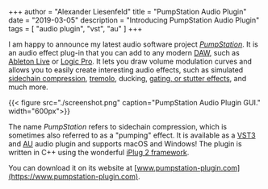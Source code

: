 +++
author = "Alexander Liesenfeld"
title = "PumpStation Audio Plugin"
date = "2019-03-05"
description = "Introducing PumpStation Audio Plugin"
tags = [
    "audio plugin",
    "vst",
    "au"
]
+++


I am happy to announce my latest audio software project [*PumpStation*](https://www.pumpstation-plugin.com). It is an audio effect plug-in that you can add to any modern [DAW](https://en.wikipedia.org/wiki/Digital_audio_workstation), such as [Ableton Live](https://www.ableton.com/de/live/) or [Logic Pro](https://www.apple.com/de/logic-pro/). It lets you draw volume modulation curves and allows you to easily create interesting audio effects, such as simulated [sidechain compression](https://youtu.be/OqJ3oTSsNIk?t=129), [tremolo](https://youtu.be/oOCNB1izw8A?t=43), ducking, [gating, or stutter effects](https://youtu.be/g7WR9sPLJ_Y?t=287), and much more. 

{{< figure src="./screenshot.png" caption="PumpStation Audio Plugin GUI." width="600px">}}

The name *PumpStation* refers to sidechain compression, which is sometimes also referred to as a "pumping" effect. It is available as a [VST3](https://en.wikipedia.org/wiki/Virtual_Studio_Technology) and [AU](https://en.wikipedia.org/wiki/Au_file_format) audio plugin and supports macOS and Windows! The plugin is written in C++ using the wonderful [iPlug 2 framework](https://github.com/iPlug2/iPlug2).

You can download it on its website at [www.pumpstation-plugin.com](https://www.pumpstation-plugin.com).